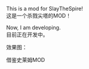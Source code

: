 This is a mod for SlayTheSpire!  
这是一个杀戮尖塔的MOD！

Now, I am developing.  
目前正在开发中。

效果图：  



借鉴史莱姆MOD